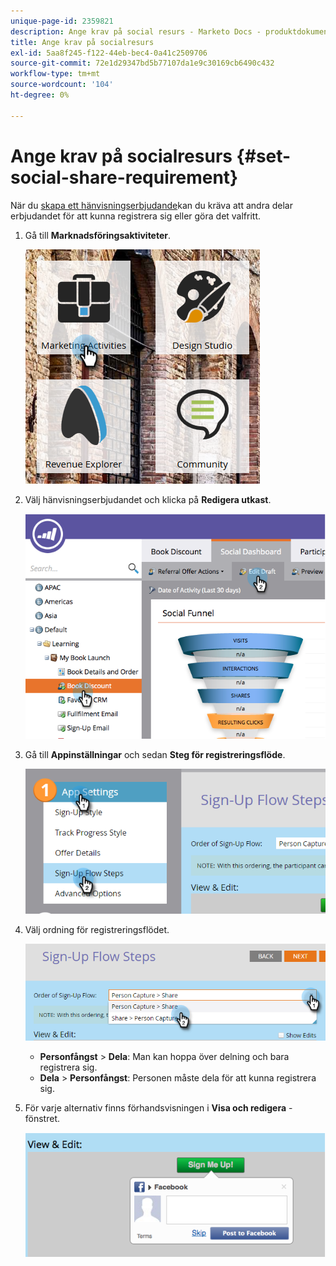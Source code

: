 ```yaml
---
unique-page-id: 2359821
description: Ange krav på social resurs - Marketo Docs - produktdokumentation
title: Ange krav på socialresurs
exl-id: 5aa8f245-f122-44eb-bec4-0a41c2509706
source-git-commit: 72e1d29347bd5b77107da1e9c30169cb6490c432
workflow-type: tm+mt
source-wordcount: '104'
ht-degree: 0%

---
```


# Ange krav på socialresurs {#set-social-share-requirement}

När du [skapa ett hänvisningserbjudande](/help/marketo/product-docs/demand-generation/social/referral-offers/create-a-referral-offer.md)kan du kräva att andra delar erbjudandet för att kunna registrera sig eller göra det valfritt.

1. Gå till **Marknadsföringsaktiviteter**.

   ![](assets/ma-1.png)

1. Välj hänvisningserbjudandet och klicka på **Redigera utkast**.

   ![](assets/image2015-4-22-13-3a30-3a36.png)

1. Gå till **Appinställningar** och sedan **Steg för registreringsflöde**.

   ![](assets/three.png)

1. Välj ordning för registreringsflödet.

   ![](assets/four.png)

   * **Personfångst** > **Dela**: Man kan hoppa över delning och bara registrera sig.
   * **Dela** > **Personfångst**: Personen måste dela för att kunna registrera sig.

1. För varje alternativ finns förhandsvisningen i **Visa och redigera** -fönstret.

   ![](assets/image2015-4-22-13-3a34-3a28.png)
